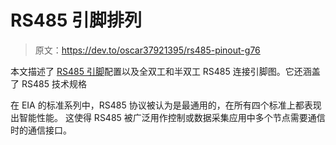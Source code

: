 # RS485 引脚排列

> 原文：<https://dev.to/oscar37921395/rs485-pinout-g76>

本文描述了 [RS485 引脚](https://www.virtual-serial-port.org/article/what-is-serial-port/rs485-pinout/)配置以及全双工和半双工 RS485 连接引脚图。它还涵盖了 RS485 技术规格

在 EIA 的标准系列中，RS485 协议被认为是最通用的，在所有四个标准上都表现出智能性能。
这使得 RS485 被广泛用作控制或数据采集应用中多个节点需要通信时的通信接口。